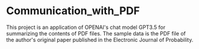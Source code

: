 # Communication_with_PDF
This project is an application of OPENAI's chat model GPT3.5 for summarizing the contents of PDF files.
The sample data is the PDF file of the author's original paper published in the Electronic Journal of Probability.
